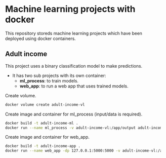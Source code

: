 # Machine learning projects with docker

This repository storeds machine learning projects which have been deployed using docker containers.

## Adult income

This project uses a binary classification model to make predictions.

* It has two sub projects with its own container:
  * **ml_process**: to train models.
  * **web_app**: to run a web app that uses trained models.

Create volume.

```bash
docker volume create adult-income-vl
```

Create image and container for ml_process (input/data is required).

```bash
docker build -t adult-income-ml .
docker run --name ml_process -v adult-income-vl:/app/output adult-income-ml
```

Create image and container for web_app.

```bash
docker build -t adult-income-app .
docker run --name web_app -dp 127.0.0.1:5000:5000 -v adult-income-vl:/app/input adult-income-app
```
